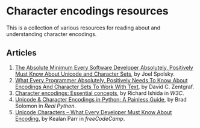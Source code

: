# Character encodings resources

This is a collection of various resources for reading about and understanding character encodings.

## Articles

1. [The Absolute Minimum Every Software Developer Absolutely, Positively Must Know About Unicode and Character Sets](https://www.joelonsoftware.com/2003/10/08/the-absolute-minimum-every-software-developer-absolutely-positively-must-know-about-unicode-and-character-sets-no-excuses/), by Joel Spolsky.
2. [What Every Programmer Absolutely, Positively Needs To Know About Encodings And Character Sets To Work With Text](https://kunststube.net/encoding/), by David C. Zentgraf.
3. [Character encodings: Essential concepts](https://www.w3.org/International/articles/definitions-characters/), by Richard Ishida in *W3C*.
4. [Unicode & Character Encodings in Python: A Painless Guide](https://realpython.com/python-encodings-guide/), by Brad Solomon in *Real Python*.
5. [Unicode Characters – What Every Developer Must Know About Encoding](https://www.freecodecamp.org/news/everything-you-need-to-know-about-encoding/), by Kealan Parr in *freeCodeCamp*.
